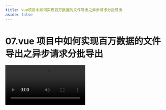 ```yaml
---
title: vue项目中如何实现百万数据的文件导出之异步请求分批导出
aside: false
---
```


# 07.vue 项目中如何实现百万数据的文件导出之异步请求分批导出

<video autoplay src="http://qn.chinavanes.com/exportData/07.vue项目中如何实现百万数据的文件导出之异步请求分批导出.mp4" controls controlsList="nodownload" width="50%"/>
